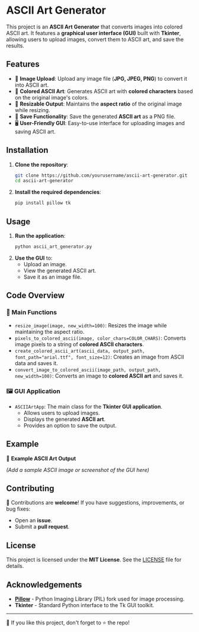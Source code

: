 # ASCII Art Generator

This project is an **ASCII Art Generator** that converts images into colored ASCII art. It features a **graphical user interface (GUI)** built with **Tkinter**, allowing users to upload images, convert them to ASCII art, and save the results.

## Features

- 📂 **Image Upload**: Upload any image file (**JPG, JPEG, PNG**) to convert it into ASCII art.
- 🎨 **Colored ASCII Art**: Generates ASCII art with **colored characters** based on the original image's colors.
- 📏 **Resizable Output**: Maintains the **aspect ratio** of the original image while resizing.
- 💾 **Save Functionality**: Save the generated **ASCII art** as a PNG file.
- 🖥️ **User-Friendly GUI**: Easy-to-use interface for uploading images and saving ASCII art.

## Installation

1. **Clone the repository**:
   ```sh
   git clone https://github.com/yourusername/ascii-art-generator.git
   cd ascii-art-generator
   ```
2. **Install the required dependencies**:
   ```sh
   pip install pillow tk
   ```

## Usage

1. **Run the application**:
   ```sh
   python ascii_art_generator.py
   ```
2. **Use the GUI** to:
   - Upload an image.
   - View the generated ASCII art.
   - Save it as an image file.

## Code Overview

### 📌 Main Functions

- `resize_image(image, new_width=100)`: Resizes the image while maintaining the aspect ratio.
- `pixels_to_colored_ascii(image, color_chars=COLOR_CHARS)`: Converts image pixels to a string of **colored ASCII characters**.
- `create_colored_ascii_art(ascii_data, output_path, font_path="arial.ttf", font_size=12)`: Creates an image from ASCII data and saves it.
- `convert_image_to_colored_ascii(image_path, output_path, new_width=100)`: Converts an image to **colored ASCII art** and saves it.

### 🖼️ GUI Application

- `ASCIIArtApp`: The main class for the **Tkinter GUI application**.
  - Allows users to upload images.
  - Displays the generated **ASCII art**.
  - Provides an option to save the output.

## Example

🔹 **Example ASCII Art Output**

_(Add a sample ASCII image or screenshot of the GUI here)_

## Contributing

🚀 Contributions are **welcome**! If you have suggestions, improvements, or bug fixes:

- Open an **issue**.
- Submit a **pull request**.

## License

This project is licensed under the **MIT License**. See the [LICENSE](LICENSE) file for details.

## Acknowledgements

- **[Pillow](https://python-pillow.org/)** - Python Imaging Library (PIL) fork used for image processing.
- **Tkinter** - Standard Python interface to the Tk GUI toolkit.

---
📢 If you like this project, don't forget to ⭐ the repo!

